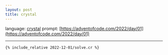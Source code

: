 ```yaml
---
layout: post
title: crystal
---
```


language: [crystal](https://crystal-lang.org)
prompt: [https://adventofcode.com/2022/day/01](https://adventofcode.com/2022/day/01)

---

```crystal
{% include_relative 2022-12-01/solve.cr %}
```

